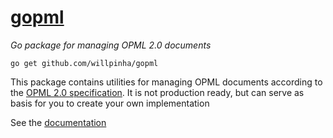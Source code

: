 # [gopml]()

*Go package for managing OPML 2.0 documents*

```
go get github.com/willpinha/gopml
```

This package contains utilities for managing OPML documents according to the [OPML 2.0 specification](https://opml.org/spec2.opml).
It is not production ready, but can serve as basis for you to create your own implementation

See the [documentation](https://pkg.go.dev/github.com/willpinha/gopml/opml)
